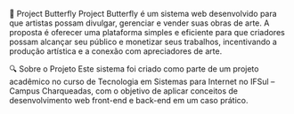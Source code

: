 🦋 Project Butterfly
Project Butterfly é um sistema web desenvolvido para que artistas possam divulgar, gerenciar e vender suas obras de arte. A proposta é oferecer uma plataforma simples e eficiente para que criadores possam alcançar seu público e monetizar seus trabalhos, incentivando a produção artística e a conexão com apreciadores de arte.

🔍 Sobre o Projeto
Este sistema foi criado como parte de um projeto acadêmico no curso de Tecnologia em Sistemas para Internet no IFSul – Campus Charqueadas, com o objetivo de aplicar conceitos de desenvolvimento web front-end e back-end em um caso prático.

